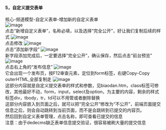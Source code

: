#### 5，自定义提交表单

核心-频道模型-自定义表单-增加新的自定义表单
 <br/>
![image](https://raw.githubusercontent.com/luobo157/dedecms/main/5.%E8%87%AA%E5%AE%9A%E4%B9%89%E6%8F%90%E4%BA%A4%E8%A1%A8%E5%8D%95/%E6%96%B0%E5%A2%9E%E8%87%AA%E5%AE%9A%E4%B9%89%E8%A1%A8%E5%8D%951.png) 
 <br/>
点击“新增自定义表单”，名称必填，以及选择“完全公开”，好让我们复制后续的样式
![image](https://raw.githubusercontent.com/luobo157/dedecms/main/5.%E8%87%AA%E5%AE%9A%E4%B9%89%E6%8F%90%E4%BA%A4%E8%A1%A8%E5%8D%95/%E6%96%B0%E5%BB%BA%E8%87%AA%E5%AE%9A%E4%B9%89%E8%A1%A8%E5%8D%952.png) 
<br/>
点击修改
![image](https://github.com/luobo157/dedecms/blob/main/5.%E8%87%AA%E5%AE%9A%E4%B9%89%E6%8F%90%E4%BA%A4%E8%A1%A8%E5%8D%95/%E6%9B%B4%E6%94%B9%E8%87%AA%E5%AE%9A%E4%B9%89%E8%A1%A8%E5%8D%95.png?raw=true) 
<br/>
点击“添加新字段”
![image](https://raw.githubusercontent.com/luobo157/dedecms/main/5.%E8%87%AA%E5%AE%9A%E4%B9%89%E6%8F%90%E4%BA%A4%E8%A1%A8%E5%8D%95/%E6%B7%BB%E5%8A%A0%E6%96%B0%E5%AD%97%E6%AE%B51.png) 
<br/>
新字段添加完成后，一定要选择“完全公开”，确认保存，然后点击“前台预览”
![image](https://raw.githubusercontent.com/luobo157/dedecms/main/5.%E8%87%AA%E5%AE%9A%E4%B9%89%E6%8F%90%E4%BA%A4%E8%A1%A8%E5%8D%95/%E5%89%8D%E5%8F%B0%E9%A2%84%E8%A7%88.png) 
<br/>
点击右上角的“发布信息”
![image](
https://raw.githubusercontent.com/luobo157/dedecms/main/5.%E8%87%AA%E5%AE%9A%E4%B9%89%E6%8F%90%E4%BA%A4%E8%A1%A8%E5%8D%95/%E5%8F%91%E5%B8%83%E4%BF%A1%E6%81%AF.png) 
<br/>
它会出现一个发布页，按F12审查元素，定位到form标签，右键Copy-Copy outerHTML,全部复制走
![image](https://github.com/luobo157/dedecms/blob/main/5.%E8%87%AA%E5%AE%9A%E4%B9%89%E6%8F%90%E4%BA%A4%E8%A1%A8%E5%8D%95/%E5%AE%9A%E4%BD%8D%E5%88%B0form.png?raw=true)
<br/>
这部分内容就是自定义提交表单的样式和参数，见biaodan.htm，class标签可修改，其他最好不动，form，input，select及option，为主要的内容，剩余的样式标签div，tbody，tr，td可以不用管或者删除替换
<br/>
这部分内容嵌入到页面之后，就可以把“完全公开”修改为“不公开”，前端页面提交信息之后，则会自动跳转到当前页面，而不是会跳转到已提交的内容页。
<br/>
然后回到自定义表单管理，点击名称，即可查看已提交的信息
<br/>
注意：由于dedecms缺乏表单信息提交验证，很容易被刷大量的提交信息
